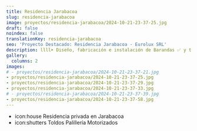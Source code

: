 ```yaml
---
title: Residencia Jarabacoa
slug: residencia-jarabacoa
image: proyectos/residencia-jarabacoa/2024-10-21-23-37-25.jpg
draft: false
noindex: false
translationKey: residencia-jarabacoa
seo: 'Proyecto Destacado: Residencia Jarabacoa - Eurolux SRL'
description: llll➤ Diseño, fabricación e instalación de Barandas ✅ y todo tipo de envolvente y fachada ligera para su proyecto.
gallery:
  columns: 2
images:
# - proyectos/residencia-jarabacoa/2024-10-21-23-37-21.jpg
- proyectos/residencia-jarabacoa/2024-10-21-23-37-25.jpg
- proyectos/residencia-jarabacoa/2024-10-21-23-37-29.jpg
- proyectos/residencia-jarabacoa/2024-10-21-23-37-33.jpg
# - proyectos/residencia-jarabacoa/2024-10-21-23-37-39.jpg
- proyectos/residencia-jarabacoa/2024-10-21-23-37-58.jpg
---
```

- icon:house Residencia privada en Jarabacoa
- icon:shutters Toldos Palillería Motorizados